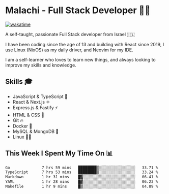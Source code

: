 # Malachi - Full Stack Developer 🚀🔥
[![wakatime](https://wakatime.com/badge/user/112ec769-e669-4b78-a46f-cf4343930741.svg)](https://wakatime.com/@112ec769-e669-4b78-a46f-cf4343930741)

A self-taught, passionate Full Stack developer from Israel 🇮🇱

I have been coding since the age of 13 and building with React since 2019, I use Linux (NixOS) as my daily driver, and Neovim for my IDE.

I am a self-learner who loves to learn new things, and always looking to improve my skills and knowledge.

## Skills 🎓
- JavaScript & TypeScript 💎
- React & Next.js ⚛️
- Express.js & Fastify ⚡️
- HTML & CSS 🎨
- Git 🔥
- Docker 🐳
- MySQL & MongoDB 💾
- Linux 👨‍💻

## This Week I Spent My Time On 📊
<!--START_SECTION:waka-->

```txt
Go              7 hrs 59 mins   ████████▒░░░░░░░░░░░░░░░░   33.71 %
TypeScript      7 hrs 53 mins   ████████▒░░░░░░░░░░░░░░░░   33.24 %
Markdown        1 hr 31 mins    █▓░░░░░░░░░░░░░░░░░░░░░░░   06.41 %
YAML            1 hr 28 mins    █▓░░░░░░░░░░░░░░░░░░░░░░░   06.23 %
Makefile        1 hr 9 mins     █▒░░░░░░░░░░░░░░░░░░░░░░░   04.89 %
```

<!--END_SECTION:waka-->
